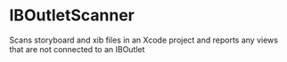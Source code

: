 # IBOutletScanner
Scans storyboard and xib files in an Xcode project and reports any views that are not connected to an IBOutlet
